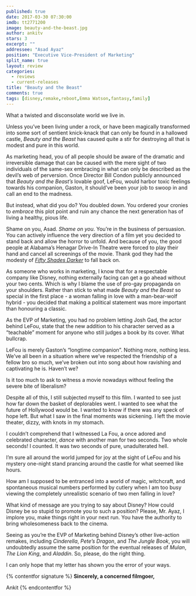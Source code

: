 ```yaml
---
published: true
date: 2017-03-30 07:30:00
imdb: tt2771200
image: beauty-and-the-beast.jpg
author: ankitv
stars: 3
excerpt: ""
addressee: "Asad Ayaz"
position: "Executive Vice-President of Marketing"
split_name: true
layout: review
categories: 
  - reviews
  - current-releases
title: "Beauty and the Beast"
comments: true
tags: [disney,remake,reboot,Emma Watson,fantasy,family]
---
```

What a twisted and disconsolate world we live in. 

Unless you’ve been living under a rock, or have been magically transformed into some sort of sentient knick-knack that can only be found in a hallowed castle, _Beauty and the Beast_ has caused quite a stir for destroying all that is modest and pure in this world.

As marketing head, you of all people should be aware of the dramatic and irreversible damage that can be caused with the mere sight of two individuals of the same-sex embracing in what can only be described as the devil’s web of perversion. Once Director Bill Condon publicly announced that _Beauty and the Beast’s_ lovable goof, LeFou, would harbor toxic feelings towards his companion, Gaston, it should’ve been your job to swoop in and call an end to the madness.

But instead, what did you do? You doubled down. You ordered your cronies to _embrace_ this plot point and ruin any chance the next generation has of living a healthy, pious life.

Shame on you, Asad. _Shame on you_. You’re in the business of persuasion. You can actively influence the very direction of a film yet you decided to stand back and allow the horror to unfold. And because of you, the good people at Alabama’s Henagar Drive-In Theatre were forced to play their hand and cancel all screenings of the movie. Thank god they had the modesty of [_Fifty Shades Darker_](http://www.dearcastandcrew.com/content/2017/2/10/fifty-shades-darker.html) to fall back on.

As someone who works in marketing, I know that for a respectable company like Disney, nothing externally facing can get a go ahead without your two cents. Which is why I blame the use of pro-gay propaganda on your shoulders. Rather than stick to what made _Beauty and the Beast_ so special in the first place - a woman falling in love with a man-bear-wolf hybrid - you decided that making a political statement was more important than honouring a classic.

As the EVP of Marketing, you had no problem letting Josh Gad, the actor behind LeFou, state that the new addition to his character served as a “teachable” moment for anyone who still judges a book by its cover. What bullcrap. 

LeFou is merely Gaston’s “longtime companion”. Nothing more, nothing less. We’ve all been in a situation where we’ve respected the friendship of a fellow bro so much, we’ve broken out into song about how ravishing and captivating he is. Haven’t we?

Is it too much to ask to witness a movie nowadays without feeling the severe bite of liberalism?

Despite all of this, I still subjected myself to this film. I wanted to see just how far down the basket of deplorables went. I wanted to see what the future of Hollywood would be. I wanted to know if there was any speck of hope left. But what I saw in the final moments was sickening. I left the movie theater, dizzy, with knots in my stomach.

I couldn’t comprehend that I witnessed La Fou, a once adored and celebrated character, _dance_ with another man for two seconds. Two whole seconds! I counted. It was two seconds of pure, unadulterated hell.

I’m sure  all around the world jumped for joy at the sight of LeFou and his mystery one-night stand prancing around the castle for what seemed like hours. 

How am I supposed to be entranced into a world of magic, witchcraft, and spontaneous musical numbers performed by cutlery when I am too busy viewing the completely unrealistic scenario of two men falling in love?

What kind of message are you trying to say about Disney? How could Disney be so stupid to promote you to such a position? Please, Mr. Ayaz, I implore you, make things right in your next run. You have the authority to bring wholesomeness back to the cinema. 

Seeing as you’re the EVP of Marketing behind Disney’s other live-action remakes, including _Cinderella_, _Pete’s Dragon_, and _The Jungle Book_, you will undoubtedly assume the same position for the eventual releases of _Mulan_, _The Lion King_, and _Aladdin_. So, please, do the right thing.

I can only hope that my letter has shown you the error of your ways. 

{% contentfor signature %}
**Sincerely, a concerned filmgoer,**

Ankit
{% endcontentfor %}